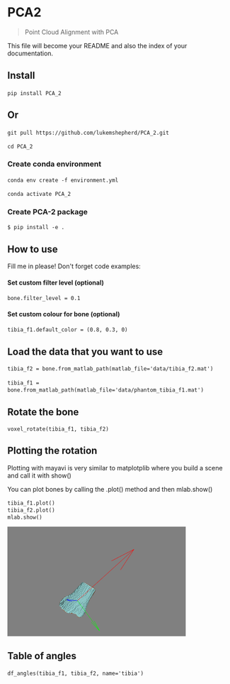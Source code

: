 # PCA2 
> Point Cloud Alignment with PCA


This file will become your README and also the index of your documentation.

## Install

`pip install PCA_2`

## Or

`git pull https://github.com/lukemshepherd/PCA_2.git`

`cd PCA_2`

### Create conda environment

`conda env create -f environment.yml`

`conda activate PCA_2`

### Create PCA-2 package

    $ pip install -e .

## How to use

Fill me in please! Don't forget code examples:

#### Set custom filter level (optional)

```
bone.filter_level = 0.1
```

#### Set custom colour for bone (optional)

```
tibia_f1.default_color = (0.8, 0.3, 0)
```

## Load the data that you want to use

```
tibia_f2 = bone.from_matlab_path(matlab_file='data/tibia_f2.mat')

tibia_f1 = bone.from_matlab_path(matlab_file='data/phantom_tibia_f1.mat')
```

## Rotate the bone

```
voxel_rotate(tibia_f1, tibia_f2)
```

## Plotting the rotation

Plotting with mayavi is very similar to matplotplib where you build a scene and call it with show()

You can plot bones by calling the .plot() method and then mlab.show()

```
tibia_f1.plot()
tibia_f2.plot()
mlab.show()
```

<img src="docs/images/aligned.png" width="80%">

## Table of angles

```
df_angles(tibia_f1, tibia_f2, name='tibia')
```
